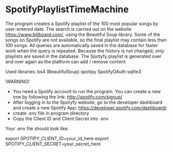# SpotifyPlaylistTimeMachine
The program creates a Spotify playlist of the 100 most popular songs by user-entered date. The search is carried out on the website https://www.billboard.com/, using the Beautiful Soup library. Some of the songs on Spotify are not available, so the final playlist may contain less than 100 songs.
All queries are automatically saved in the database for faster work when the query is repeated. Because the history is not changed, only playlists are saved in the database. The Spotyfy playlist is generated over and over again as the platform can add / remove content


Used libraries:
bs4 (BeautifulSoup)
spotipy
SpotifyOAuth
sqlite3


!WARNING!
- You need a Spotify account to run the program. You can create a new one by following the link: http://spotify.com/signup/
- After logging in to the Spotyfy website, go to the developer dashboard and create a new Spotify App: https://developer.spotify.com/dashboard/
- create .env file in program directory
- Copy the Client ID and Client Secret into .env

Your .env file should look like:

export SPOTIPY_CLIENT_ID=your_id_here
export SPOTIPY_CLIENT_SECRET=your_secret_here
